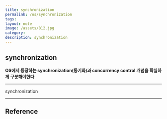 ```yaml
---
title: synchronization
permalink: /os/synchronization
tags: 
layout: note
image: /assets/812.jpg
category: 
description: synchronization
---
```


## synchronization

**OS에서 등장하는 synchronization(동기화)과 concurrency control 개념을 확실하게 구분해야한다** 


---


synchronization



---

## Reference


